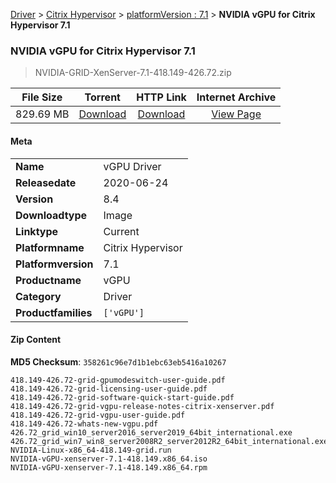 
[Driver](/README.md)  >  [Citrix Hypervisor](/index/Driver/Citrix_Hypervisor.md)  >  [platformVersion : 7.1](/index/Driver/Citrix_Hypervisor/7.1.md)  >  **NVIDIA vGPU for Citrix Hypervisor 7.1**


###    NVIDIA vGPU for Citrix Hypervisor 7.1

> NVIDIA-GRID-XenServer-7.1-418.149-426.72.zip   


| **File Size** | **Torrent**  | **HTTP Link** | **Internet Archive** |
|:-------------:|:------------:|:-------------:|:--------------------:|
| 829.69 MB |  [Download](https://archive.org/download/nvgpu_NVIDIA-GRID-XenServer-7.1-418.149-426.72.zip/nvgpu_NVIDIA-GRID-XenServer-7.1-418.149-426.72.zip_archive.torrent)       | [Download](https://archive.org/compress/nvgpu_NVIDIA-GRID-XenServer-7.1-418.149-426.72.zip) | [View Page](https://archive.org/details/nvgpu_NVIDIA-GRID-XenServer-7.1-418.149-426.72.zip)       |

#### Meta

<table>
<tr><td><strong>Name</strong></td><td>vGPU Driver</td></tr>
<tr><td><strong>Releasedate</strong></td><td>2020-06-24</td></tr>
<tr><td><strong>Version</strong></td><td>8.4</td></tr>
<tr><td><strong>Downloadtype</strong></td><td>Image</td></tr>
<tr><td><strong>Linktype</strong></td><td>Current</td></tr>
<tr><td><strong>Platformname</strong></td><td>Citrix Hypervisor</td></tr>
<tr><td><strong>Platformversion</strong></td><td>7.1</td></tr>
<tr><td><strong>Productname</strong></td><td>vGPU</td></tr>
<tr><td><strong>Category</strong></td><td>Driver</td></tr>
<tr><td><strong>Productfamilies</strong></td><td><code>['vGPU']</code></td></tr>
</table>

#### Zip Content

**MD5 Checksum**: `358261c96e7d1b1ebc63eb5416a10267`

```text
418.149-426.72-grid-gpumodeswitch-user-guide.pdf
418.149-426.72-grid-licensing-user-guide.pdf
418.149-426.72-grid-software-quick-start-guide.pdf
418.149-426.72-grid-vgpu-release-notes-citrix-xenserver.pdf
418.149-426.72-grid-vgpu-user-guide.pdf
418.149-426.72-whats-new-vgpu.pdf
426.72_grid_win10_server2016_server2019_64bit_international.exe
426.72_grid_win7_win8_server2008R2_server2012R2_64bit_international.exe
NVIDIA-Linux-x86_64-418.149-grid.run
NVIDIA-vGPU-xenserver-7.1-418.149.x86_64.iso
NVIDIA-vGPU-xenserver-7.1-418.149.x86_64.rpm
```